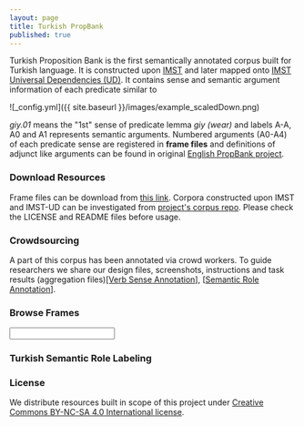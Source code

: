 ```yaml
---
layout: page
title: Turkish PropBank
published: true
---
```

<script type="text/javascript" src="{{ site.baseurl }}/js/jquery-1.9.1.min.js"></script>
<script type="text/javascript" src="{{ site.baseurl }}/js/jquery.autocomplete.min.js"></script>
<script type="text/javascript" src="{{ site.baseurl }}/js/verb-autocomplete.js"></script>

Turkish Proposition Bank is the first semantically annotated corpus built for Turkish language. It is constructed upon [IMST](http://tools.nlp.itu.edu.tr/Datasets) and later mapped onto [IMST Universal Dependencies (UD)](http://universaldependencies.org/#tr). It contains sense and semantic argument information of each predicate similar to

![_config.yml]({{ site.baseurl }}/images/example_scaledDown.png)

_giy.01_ means the "1st" sense of predicate lemma _giy (wear)_ and labels A-A, A0 and A1 represents semantic arguments. Numbered arguments (A0-A4) of each predicate sense are registered in **frame files** and definitions of adjunct like arguments can be found in original [English PropBank project](http://propbank.github.io/).

### Download Resources

Frame files can be download from [this link](https://github.com/turkishpropbank/turkishpropbank.github.io/tree/resources/frames). Corpora constructed upon IMST and IMST-UD can be investigated from [project's corpus repo](https://github.com/turkishpropbank/turkishpropbank.github.io/tree/resources/corpus). Please check the LICENSE and README files before usage. 

### Crowdsourcing

A part of this corpus has been annotated via crowd workers. To guide researchers we share our design files, screenshots, instructions and task results (aggregation files)[[Verb Sense Annotation]](https://github.com/turkishpropbank/turkishpropbank.github.io/tree/resources/crowdresults/vsa),
[[Semantic Role Annotation](https://github.com/turkishpropbank/turkishpropbank.github.io/tree/resources/crowdresults/sra)].   

### Browse Frames

<div id="searchfield">					
<form><input type="text" name="verb" class="biginput" id="autocomplete"></form>
</div>
<p id="outputcontent"> </p>

### Turkish Semantic Role Labeling


### License

We distribute resources built in scope of this project under [Creative Commons BY-NC-SA 4.0 International license](https://creativecommons.org/licenses/by-nc-sa/4.0/).
